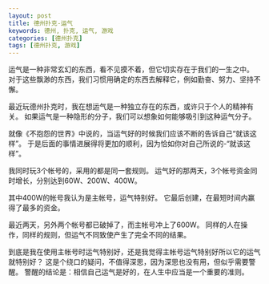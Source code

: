 ```yaml
---
layout: post
title: 德州扑克-运气
keywords: 德州, 扑克, 运气, 游戏
categories: [德州扑克]
tags: [德州扑克, 游戏]
---
```

运气是一种非常玄幻的东西，看不见摸不着，但它切实存在于我们的一生之中。
对于这些飘渺的东西，我们习惯用确定的东西去解释它，例如勤奋、努力、坚持不懈。

最近玩德州扑克时，我在想运气是一种独立存在的东西，或许只于个人的精神有关。
如果运气是一种隐形的分子，我们可以想象如何能够吸引到这种运气分子。

就像《不抱怨的世界》中说的，当运气好的时候我们应该不断的告诉自己“就该这样”。
于是后面的事情进展得将更加的顺利，因为恰如你对自己所说的-“就该这样”。
<!-- more -->

我同时玩3个帐号的，采用的都是同一套规则。
运气好的那两天，3个帐号资金同时增长，分别达到60W、200W、400W。

其中400W的帐号我认为是主帐号，运气特别好。
它最后创建，在最短时间内赢得了最多的资金。

最近两天，另外两个帐号都已破掉了，而主帐号冲上了600W。
同样的人在操作，同样的规则，但运气不同致使产生了完全不同的结果。

到底是我在使用主帐号时运气特别好，还是我觉得主帐号运气特别好所以它的运气就特别好？
这是个绕口的疑问，不值得深思，因为深思也没有用，但似乎需要警醒。 
警醒的结论是：相信自己运气是好的，在人生中应当是一个重要的准则。 